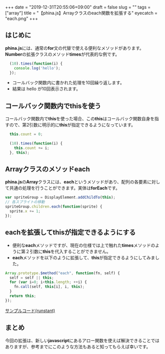 +++
date = "2019-12-31T20:55:06+09:00"
draft = false
slug = ""
tags = ["array"]
title = "【phina.js】Arrayクラスのeach関数を拡張する"
eyecatch = "each.png"
+++

## はじめに
**phina.js**には、通常の**for**文の代替で使える便利なメソッドがあります。
**Number**の拡張クラスのメソッド**times**が代表的な例です。

```javascript
  (10).times(function(i) {
    console.log('hello');
  });
```

- コールバック関数内に書かれた処理を10回繰り返します。
- 結果は hello が10回表示されます。

## コールバック関数内でthisを使う
コールバック関数内で**this**を使った場合、この**this**はコールバック関数自身を指すので、第2引数に明示的に**this**が指定できるようになっています。

```javascript
  this.count = 0;
  
  (10).times(function(i) {
    this.count += i;
  }, this);
```

## Arrayクラスのメソッドeach
**phina.js**の**Array**クラスには、**each**というメソッドがあり、配列の各要素に対して共通の処理を行うことができます。実体は**forEach**です。

```javascript
var spriteGroup = DisplayElement.addChildTo(this);
// 各スプライトの移動
spriteGroup.children.each(function(sprite) {
  sprite.x += 1;
});
```

## eachを拡張してthisが指定できるようにする
* 便利な**each**メソッドですが、現在の仕様では上で触れた**times**メソッドのように第２引数に**this**を代入することができません。
* **each**メソッドを以下のように拡張して、**this**が指定できるようにしてみました。

```javascript
Array.prototype.$method("each", function(fn, self) {
  self = self || this;
  for (var i=0; i<this.length; ++i) {
    fn.call(self, this[i], i, this);
  }
  return this;
});
```

[サンプルコード(runstant)](https://runstant.com/alkn203/projects/da45048c)

## まとめ
今回の拡張は、新しい**javascript**にあるアロー関数を使えば解決できることではありますが、参考までにこのような方法もあると知ってもらえば幸いです。
